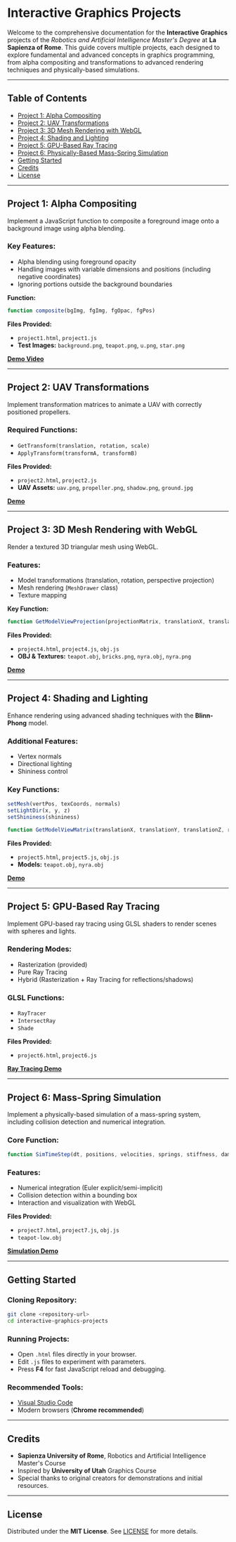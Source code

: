 # Interactive Graphics Projects

Welcome to the comprehensive documentation for the **Interactive Graphics** projects of the *Robotics and Artificial Intelligence Master's Degree* at **La Sapienza of Rome**. This guide covers multiple projects, each designed to explore fundamental and advanced concepts in graphics programming, from alpha compositing and transformations to advanced rendering techniques and physically-based simulations.

---

## Table of Contents

- [Project 1: Alpha Compositing](#project-1-alpha-compositing)
- [Project 2: UAV Transformations](#project-2-uav-transformations)
- [Project 3: 3D Mesh Rendering with WebGL](#project-3-3d-mesh-rendering-with-webgl)
- [Project 4: Shading and Lighting](#project-4-shading-and-lighting)
- [Project 5: GPU-Based Ray Tracing](#project-5-gpu-based-ray-tracing)
- [Project 6: Physically-Based Mass-Spring Simulation](#project-6-mass-spring-simulation)
- [Getting Started](#getting-started)
- [Credits](#credits)
- [License](#license)

---

## Project 1: Alpha Compositing

Implement a JavaScript function to composite a foreground image onto a background image using alpha blending.

### Key Features:
- Alpha blending using foreground opacity
- Handling images with variable dimensions and positions (including negative coordinates)
- Ignoring portions outside the background boundaries

**Function:**
```javascript
function composite(bgImg, fgImg, fgOpac, fgPos)
```

**Files Provided:**
- `project1.html`, `project1.js`
- **Test Images:** `background.png`, `teapot.png`, `u.png`, `star.png`

[**Demo Video**](https://www.youtube.com/watch?v=QpwfzYpseeo)

---

## Project 2: UAV Transformations

Implement transformation matrices to animate a UAV with correctly positioned propellers.

### Required Functions:
- `GetTransform(translation, rotation, scale)`
- `ApplyTransform(transformA, transformB)`

**Files Provided:**
- `project2.html`, `project2.js`
- **UAV Assets:** `uav.png`, `propeller.png`, `shadow.png`, `ground.jpg`

[**Demo**](https://graphics.cs.utah.edu/courses/cs4600/fall2023/?prj=2)

---

## Project 3: 3D Mesh Rendering with WebGL

Render a textured 3D triangular mesh using WebGL.

### Features:
- Model transformations (translation, rotation, perspective projection)
- Mesh rendering (`MeshDrawer` class)
- Texture mapping

**Key Function:**
```javascript
function GetModelViewProjection(projectionMatrix, translationX, translationY, translationZ, rotationX, rotationY)
```

**Files Provided:**
- `project4.html`, `project4.js`, `obj.js`
- **OBJ & Textures:** `teapot.obj`, `bricks.png`, `nyra.obj`, `nyra.png`

[**Demo**](https://graphics.cs.utah.edu/courses/cs4600/fall2023/?prj=4)

---

## Project 4: Shading and Lighting

Enhance rendering using advanced shading techniques with the **Blinn-Phong** model.

### Additional Features:
- Vertex normals
- Directional lighting
- Shininess control

### Key Functions:
```javascript
setMesh(vertPos, texCoords, normals)
setLightDir(x, y, z)
setShininess(shininess)

function GetModelViewMatrix(translationX, translationY, translationZ, rotationX, rotationY)
```

**Files Provided:**
- `project5.html`, `project5.js`, `obj.js`
- **Models:** `teapot.obj`, `nyra.obj`

[**Demo**](https://graphics.cs.utah.edu/courses/cs4600/fall2023/?prj=5)

---

## Project 5: GPU-Based Ray Tracing

Implement GPU-based ray tracing using GLSL shaders to render scenes with spheres and lights.

### Rendering Modes:
- Rasterization (provided)
- Pure Ray Tracing
- Hybrid (Rasterization + Ray Tracing for reflections/shadows)

### GLSL Functions:
- `RayTracer`
- `IntersectRay`
- `Shade`

**Files Provided:**
- `project6.html`, `project6.js`

[**Ray Tracing Demo**](https://graphics.cs.utah.edu/courses/cs4600/fall2023/?prj=6)

---

## Project 6: Mass-Spring Simulation

Implement a physically-based simulation of a mass-spring system, including collision detection and numerical integration.

### Core Function:
```javascript
function SimTimeStep(dt, positions, velocities, springs, stiffness, damping, particleMass, gravity, restitution)
```

### Features:
- Numerical integration (Euler explicit/semi-implicit)
- Collision detection within a bounding box
- Interaction and visualization with WebGL

**Files Provided:**
- `project7.html`, `project7.js`, `obj.js`
- `teapot-low.obj`

[**Simulation Demo**](https://www.youtube.com/watch?v=Kpep7eWHQBM)

---

## Getting Started

### Cloning Repository:
```bash
git clone <repository-url>
cd interactive-graphics-projects
```

### Running Projects:
- Open `.html` files directly in your browser.
- Edit `.js` files to experiment with parameters.
- Press **F4** for fast JavaScript reload and debugging.

### Recommended Tools:
- [Visual Studio Code](https://code.visualstudio.com/)
- Modern browsers (**Chrome recommended**)

---

## Credits

- **Sapienza University of Rome**, Robotics and Artificial Intelligence Master's Course
- Inspired by **University of Utah** Graphics Course
- Special thanks to original creators for demonstrations and initial resources.

---

## License

Distributed under the **MIT License**. See [LICENSE](LICENSE) for more details.


